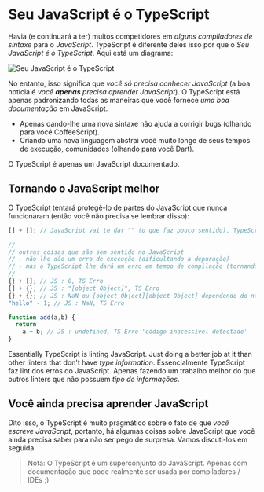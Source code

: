 # Seu JavaScript é o TypeScript

Havia (e continuará a ter) muitos competidores em *alguns compiladores de sintaxe* para o *JavaScript*. TypeScript é diferente deles isso por que o *Seu JavaScript é o TypeScript*. Aqui está um diagrama:

![Seu JavaScript é o TypeScript](https://raw.githubusercontent.com/overlineink/typescript-book/master/images/venn_pt.png)

No entanto, isso significa que *você só precisa conhecer JavaScript* (a boa notícia é *você **apenas** precisa aprender JavaScript*). O TypeScript está apenas padronizando todas as maneiras que você fornece *uma boa documentação* em JavaScript.


* Apenas dando-lhe uma nova sintaxe não ajuda a corrigir bugs (olhando para você CoffeeScript).
* Criando uma nova linguagem abstrai você muito longe de seus tempos de execução, comunidades (olhando para você Dart).

O TypeScript é apenas um JavaScript documentado.

## Tornando o JavaScript melhor

O TypeScript tentará protegê-lo de partes do JavaScript que nunca funcionaram (então você não precisa se lembrar disso):

```ts
[] + []; // JavaScript vai te dar "" (o que faz pouco sentido), TypeScript vai reportar um erro

//
// outras coisas que são sem sentido no JavaScript
// - não lhe dão um erro de execução (dificultando a depuração)
// - mas o TypeScript lhe dará um erro em tempo de compilação (tornando a depuração desnecessária)
//
{} + []; // JS : 0, TS Erro
[] + {}; // JS : "[object Object]", TS Erro
{} + {}; // JS : NaN ou [object Object][object Object] dependendo do navegador, TS Erro
"hello" - 1; // JS : NaN, TS Erro

function add(a,b) {
  return
    a + b; // JS : undefined, TS Erro 'código inacessível detectado'
}
```

Essentially TypeScript is linting JavaScript. Just doing a better job at it than other linters that don't have *type information*.
Essencialmente TypeScript faz lint dos erros do JavaScript. Apenas fazendo um trabalho melhor do que outros linters que não possuem *tipo de informações*.

## Você ainda precisa aprender JavaScript

Dito isso, o TypeScript é muito pragmático sobre o fato de que *você escreve JavaScript*, portanto, há algumas coisas sobre JavaScript que você ainda precisa saber para não ser pego de surpresa. Vamos discuti-los em seguida.

> Nota: O TypeScript é um superconjunto do JavaScript. Apenas com documentação que pode realmente ser usada por compiladores / IDEs ;)

